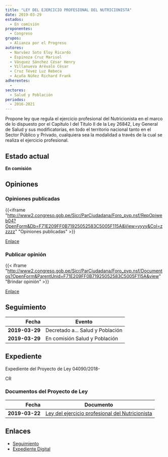 ```yaml
---
title: "LEY DEL EJERCICIO PROFESIONAL DEL NUTRICIONISTA"
date: 2019-03-29
estados: 
  - En comisión
proponentes: 
  - Congreso
grupos: 
  - Alianza por el Progreso
autores: 
  - Narváez Soto Eloy Ricardo
  - Espinoza Cruz Marisol
  - Vásquez Sánchez César Henry
  - Villanueva Arévalo César
  - Cruz Tévez Luz Rebeca
  - Acuña Núñez Richard Frank
adherentes: 
  - 
sectores: 
  - Salud y Población
periodos: 
  - 2016-2021
---
```


Propone ley que regula el ejercicio profesional del Nutricionista en el marco de lo dispuesto por el Capítulo I del Título II de la Ley 26842, Ley General de Salud y sus modificatorias, en todo el territorio nacional tanto en el Sector Público y Privado, cualquiera sea la modalidad a través de la cual se realiza el ejercicio profesional.


## Estado actual

**En comisión**

## Opiniones

### Opiniones publicadas

{{<iframe "http://www2.congreso.gob.pe/Sicr/ParCiudadana/Foro_pvp.nsf/RepOpiweb04?OpenForm&Db=F71E209FF0B71925052583C5005F115A&View=yyyy&Col=zzzzz" "Opiniones publicadas" >}}

[Enlace](http://www2.congreso.gob.pe/Sicr/ParCiudadana/Foro_pvp.nsf/RepOpiweb04?OpenForm&Db=F71E209FF0B71925052583C5005F115A&View=yyyy&Col=zzzzz)
### Publicar opinión

{{< iframe "http://www2.congreso.gob.pe/Sicr/ParCiudadana/Foro_pvp.nsf/Documentos?OpenForm&ParentUnid=F71E209FF0B71925052583C5005F115A&view" "Brindar opinión" >}}

[Enlace](http://www2.congreso.gob.pe/Sicr/ParCiudadana/Foro_pvp.nsf/Documentos?OpenForm&ParentUnid=F71E209FF0B71925052583C5005F115A&view)

## Seguimiento

| Fecha | Evento |
|------:|--------|
| **2019-03-29** | Decretado a... Salud y Población|
| **2019-03-29** | En comisión Salud y Población|


## Expediente

Expediente del Proyecto de Ley 04090/2018-

CR


### Documentos del Proyecto de Ley

| Fecha | Documento |
|------:|--------|
| **2019-03-22** | [Ley del ejercicio profesional del Nutricionista](http://www.leyes.congreso.gob.pe/Documentos/2016_2021/Proyectos_de_Ley_y_de_Resoluciones_Legislativas/PL0409020190322.pdf) |

## Enlaces 

- [Seguimiento](http://www2.congreso.gob.pe/Sicr/TraDocEstProc/CLProLey2016.nsf/f7fff46988ca05b1052578e100829cc7/239cd7de05412b20052583c50060bad4?OpenDocument)
- [Expediente Digital](http://www2.congreso.gob.pe/Sicr/TraDocEstProc/CLProLey2016.nsf/f7fff46988ca05b1052578e100829cc7/239cd7de05412b20052583c50060bad4?OpenDocument&Click=05257FB7005EB655.eb71d0cf91d8294e05256cdf006b5706/$Body/0.1C6C)
